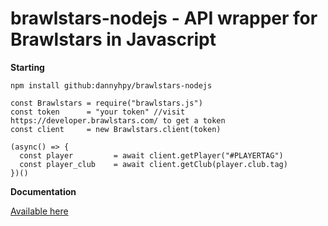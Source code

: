 # brawlstars-nodejs - API wrapper for Brawlstars in Javascript

**Starting**

`npm install github:dannyhpy/brawlstars-nodejs`

```JS
const Brawlstars = require("brawlstars.js")
const token      = "your token" //visit https://developer.brawlstars.com/ to get a token
const client     = new Brawlstars.client(token)

(async() => {
  const player         = await client.getPlayer("#PLAYERTAG")
  const player_club    = await client.getClub(player.club.tag)
})()
```

**Documentation**

[Available here](https://brawlstarsjs.docs.apiary.io/)
